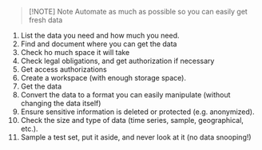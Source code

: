 
> [!NOTE] Note
> Automate as much as possible so you can easily get fresh data

1. List the data you need and how much you need.
2. Find and document where you can get the data
3. Check ho much space it will take
4. Check legal obligations, and get authorization if necessary
5. Get access authorizations
6. Create a workspace (with enough storage space).
7. Get the data
8. Convert the data to a format you can easily manipulate (without changing the data itself)
9. Ensure sensitive information is deleted or protected (e.g. anonymized).
10. Check the size and type of data (time series, sample, geographical, etc.).
11. Sample a test set, put it aside, and never look at it (no data snooping!)

